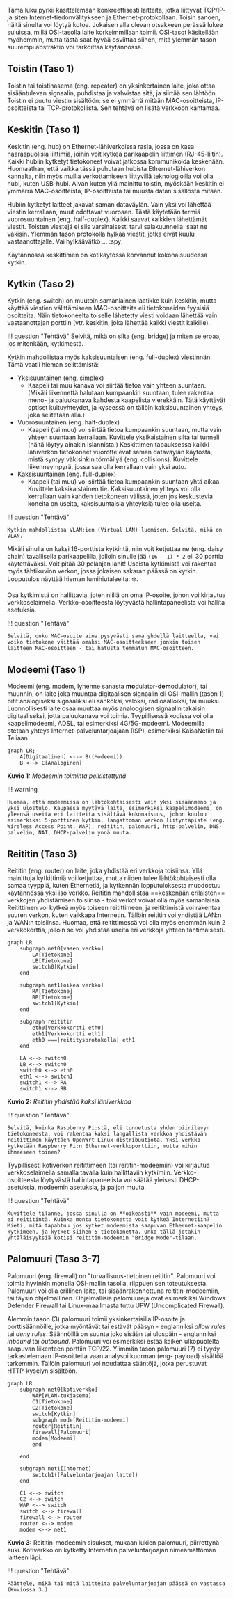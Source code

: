 Tämä luku pyrkii käsittelemään konkreettisesti laitteita, jotka liittyvät TCP/IP- ja siten Internet-tiedonvälitykseen ja Ethernet-protokollaan. Toisin sanoen, näitä sinulta voi löytyä kotoa. Jokaisen alla olevan otsakkeen perässä lukee suluissa, millä OSI-tasolla laite korkeimmillaan toimii. OSI-tasot käsitellään myöhemmin, mutta tästä saat hyvää osviittaa siihen, mitä ylemmän tason suurempi abstraktio voi tarkoittaa käytännössä.



## Toistin (Taso 1)

Toistin tai toistinasema (eng. repeater) on yksinkertainen laite, joka ottaa sisääntulevan signaalin, puhdistaa ja vahvistaa sitä, ja siirtää sen lähtöön. Toistin ei puutu viestin sisältöön: se ei ymmärrä mitään MAC-osoitteista, IP-osoitteista tai TCP-protokollista. Sen tehtävä on lisätä verkkoon kantamaa.



## Keskitin (Taso 1)

Keskitin (eng. hub) on Ethernet-lähiverkoissa rasia, jossa on kasa naaraspuolisia liittimiä, joihin voit kytkeä parikaapelin liittimen (RJ-45-liitin). Kaikki hubiin kytketyt tietokoneet voivat jatkossa kommunikoida keskenään. Huomaathan, että vaikka tässä puhutaan hubista Ethernet-lähiverkon kannalta, niin myös muilla verkottamiseen liittyvillä teknologioilla voi olla hubi, kuten USB-hubi. Aivan kuten yllä mainittu toistin, myöskään keskitin ei ymmärrä MAC-osoitteista, IP-osoitteista tai muusta datan sisällöstä mitään.

Hubiin kytketyt laitteet jakavat saman dataväylän. Vain yksi voi lähettää viestin kerrallaan, muut odottavat vuoroaan. Tästä käytetään termiä vuorosuuntainen (eng. half-duplex). Kaikki saavat kaikkien lähettämät viestit. Toisten viestejä ei siis varsinaisesti tarvi salakuunnella: saat ne väkisin. Ylemmän tason protokolla hylkää viestit, jotka eivät kuulu vastaanottajalle. Vai hylkäävätkö ... :spy:

Käytännössä keskittimen on kotikäytössä korvannut kokonaisuudessa kytkin.



## Kytkin (Taso 2)

Kytkin (eng. switch) on muutoin samanlainen laatikko kuin keskitin, mutta käyttää viestien välittämiseen MAC-osoitteita eli tietokoneiden fyysisiä osoitteita. Näin tietokoneelta toiselle lähetetty viesti voidaan lähettää vain vastaanottajan porttiin (vtr. keskitin, joka lähettää kaikki viestit kaikille).

!!! question "Tehtävä"
	Selvitä, mikä on silta (eng. bridge) ja miten se eroaa, jos mitenkään, kytkimestä.

Kytkin mahdollistaa myös kaksisuuntaisen (eng. full-duplex) viestinnän. Tämä vaatii hieman selittämistä:

* Yksisuuntainen (eng. simplex)
    * Kaapeli tai muu kanava voi siirtää tietoa vain yhteen suuntaan. (Mikäli liikennettä halutaan kumpaankin suuntaan, tulee rakentaa meno- ja paluukanava kahdesta kaapelista vierekkäin. Tätä käyttävät optiset kuituyhteydet, ja kyseessä on tällöin kaksisuuntainen yhteys, joka selitetään alla.)
* Vuorosuuntainen (eng. half-duplex)
    * Kaapeli (tai muu) voi siirtää tietoa kumpaankin suuntaan, mutta vain yhteen suuntaan kerrallaan. Kuvittele yksikaistainen silta tai tunneli (näitä löytyy ainakin Islannista.) Keskittimen tapauksessa kaikki lähiverkon tietokoneet vuorottelevat saman dataväylän käytöstä, mistä syntyy väkisinkin törmäilyä (eng. collisions). Kuvittele liikenneympyrä, jossa saa olla kerrallaan vain yksi auto.
* Kaksisuuntainen (eng. full-duplex)
    * Kaapeli (tai muu) voi siirtää tietoa kumpaankin suuntaan yhtä aikaa. Kuvittele kaksikaistainen tie. Kaksisuuntainen yhteys voi olla kerrallaan vain kahden tietokoneen välissä, joten jos keskustevia koneita on useita, kaksisuuntaisia yhteyksiä tulee olla useita.

!!! question "Tehtävä"

    Kytkin mahdollistaa VLAN:ien (Virtual LAN) luomisen. Selvitä, mikä on VLAN.

Mikäli sinulla on kaksi 16-porttista kytkintä, niin voit ketjuttaa ne (eng. daisy chain) tavallisella parikaapelilla, jolloin sinulle jää `(16 - 1) * 2` eli 30 porttia käytettäväksi. Voit pitää 30 pelaajan lanit! Useista kytkimistä voi rakentaa myös tähtikuvion verkon, jossa jokaisen sakaran päässä on kytkin. Lopputulos näyttää hieman lumihiutaleelta: :snowflake:.

Osa kytkimistä on hallittavia, joten niillä on oma IP-osoite, johon voi kirjautua verkkoselaimella. Verkko-osoitteesta löytyvästä hallintapaneelista voi hallita asetuksia.

!!! question "Tehtävä"

    Selvitä, onko MAC-osoite aina pysyvästi sama yhdellä laitteella, vai voiko tietokone väittää omaksi MAC-osoitteekseen jonkin toisen laitteen MAC-osoitteen - tai hatusta temmatun MAC-osoitteen.



## Modeemi (Taso 1)

Modeemi (eng. modem, lyhenne sanasta **mo**dulator-**dem**odulator), tai muunnin, on laite joka muuntaa digitaalisen signaalin eli OSI-mallin (tason 1) bitit analogiseksi signaaliksi eli sähköksi, valoksi, radioaalloiksi, tai muuksi. Luonnollisesti laite osaa muuttaa myös analoogisen signaalin takaisin digitaaliseksi, jotta paluukanava voi toimia. Tyypillisessä kodissa voi olla kaapelimodeemi, ADSL, tai esimerkiksi 4G/5G-modeemi. Modeemilla otetaan yhteys Internet-palveluntarjoajaan (ISP), esimerkiksi KaisaNetiin tai Teliaan.

```mermaid
graph LR;
    A[Digitaalinen] <--> B((Modeemi))
    B <--> C[Analoginen]
```

**Kuvio 1:** *Modeemin toiminta pelkistettynä*

!!! warning

    Huomaa, että modeemissa on lähtökohtaisesti vain yksi sisäänmeno ja yksi ulostulo. Kaupassa myytävä laite, esimerkiksi kaapelimodeemi, on yleensä useita eri laitteita sisältävä kokonaisuus, johon kuuluu esimerkiksi 5-porttinen kytkin, langattoman verkon liityntäpiste (eng. Wireless Access Point, WAP), reititin, palomuuri, http-palvelin, DNS-palvelin, NAT, DHCP-palvelin ynnä muuta.



## Reititin (Taso 3)

Reititin (eng. router) on laite, joka yhdistää eri verkkoja toisiinsa. Yllä mainittuja kytkittimiä voi ketjuttaa, mutta niiden tulee lähtökohtaisesti olla samaa tyyppiä, kuten Ethernetiä, ja kytkennän lopputuloksesta muodostuu käytännössä yksi iso verkko. Reititin mahdollistaa ==keskenään erilaisten== verkkojen yhdistämisen toisiinsa - toki verkot voivat olla myös samanlaisia. Reitittimen voi kytkeä myös toiseen reitittimeen, ja reitittimistä voi rakentaa suuren verkon, kuten vaikkapa Internetin. Tällöin reititin voi yhdistää LAN:n ja WAN:n toisiinsa. Huomaa, että reitittimessä voi olla myös enemmän kuin 2 verkkokorttia, jolloin se voi yhdistää useita eri verkkoja yhteen tähtimäisesti.

```mermaid
graph LR
	subgraph net0[vasen verkko]
		LA[Tietokone]
		LB[Tietokone]
		switch0[Kytkin]
	end
	
    subgraph net1[oikea verkko]
		RA[Tietokone]
		RB[Tietokone]
		switch1[Kytkin]
	end

	subgraph reititin
		eth0[Verkkokortti eth0]
		eth1[Verkkokortti eth1]
		eth0 ===|reititysprotokolla| eth1
	end
    
    LA <--> switch0
	LB <--> switch0
	switch0 <--> eth0
	eth1 <--> switch1
	switch1 <--> RA
	switch1 <--> RB
```

**Kuvio 2:** *Reititin yhdistää kaksi lähiverkkoa*



!!! question "Tehtävä"

	Selvitä, kuinka Raspberry Pi:stä, eli tunnetusta yhden piirilevyn tietokoneesta, voi rakentaa kaksi langallista verkkoa yhdistävän reitittimen käyttäen OpenWrt Linux-distribuutiota. Yksi verkko kytketään Raspberry Pi:n Ethernet-verkkoporttiin, mutta mihin ihmeeseen toinen?

Tyypillisesti kotiverkon reitittimeen (tai reititin-modeemiin) voi kirjautua verkkoselaimella samalla tavalla kuin hallittaviin kytkimiin. Verkko-osoitteesta löytyvästä hallintapaneelista voi säätää yleisesti DHCP-asetuksia, modeemin asetuksia, ja paljon muuta.

!!! question "Tehtävä"

	Kuvittele tilanne, jossa sinulla on **oikeasti** vain modeemi, mutta ei reititintä. Kuinka monta tietokonetta voit kytkeä Internetiin? Mieti, mitä tapahtuu jos kytket modeemista saapuvan Ethernet-kaapelin kytkimeen, ja kytket siihen 5 tietokonetta. Onko tällä jotakin yhtäläisyyksiä kotisi reititin-modeemin "Bridge Mode"-tilaan.



## Palomuuri (Taso 3-7)

Palomuuri (eng. firewall) on "turvallisuus-tietoinen reititin". Palomuuri voi toimia hyvinkin monella OSI-mallin tasolla, riippuen sen toteutuksesta. Palomuuri voi olla erillinen laite, tai sisäänrakennettuna reititin-modeemiin, tai täysin ohjelmallinen. Ohjelmallisia palomuureja ovat esimerkiksi Windows Defender Firewall tai Linux-maailmasta tuttu UFW (Uncomplicated Firewall).

Alemmin tason (3) palomuuri toimii yksinkertaisilla IP-osoite ja porttisäännöille, jotka myöntävät tai estävät pääsyn - englanniksi *allow rules* tai *deny rules*. Säännöillä on suunta joko sisään tai ulospäin - englanniksi *inbound* tai *outbound*. Palomuuri voi esimerkiksi estää kaiken ulkopuolelta saapuvan liikenteen porttiin TCP/22. Ylimmän tason palomuuri (7) ei tyydy tarkastelemaan IP-osoitteita vaan analysoi kuorman (eng- payload) sisältöä tarkemmin. Tällöin palomuuri voi noudattaa sääntöjä, jotka perustuvat HTTP-kyselyn sisältöön.

```mermaid
graph LR
	subgraph net0[kotiverkko]
		WAP[WLAN-tukiasema]
		C1[Tietokone]
		C2[Tietokone]
		switch[Kytkin]
		subgraph mode[Reititin-modeemi]
		router[Reititin]
		firewall[Palomuuri]
		modem[Modeemi]
		end
		
	end
	
    subgraph net1[Internet]
		switch1((Palveluntarjoajan laite))
	end
    
    C1 <--> switch
	C2 <--> switch
	WAP <--> switch
	switch <--> firewall
	firewall <--> router
	router <--> modem
	modem <--> net1

```

**Kuvio 3:** Reititin-modeemin sisukset, mukaan lukien palomuuri, piirrettynä auki. Kotiverkko on kytketty Internetiin palveluntarjoajan nimeämättömän laitteen läpi.

!!! question "Tehtävä"

	Päättele, mikä tai mitä laitteita palveluntarjoajan päässä on vastassa (Kuviossa 3.)
